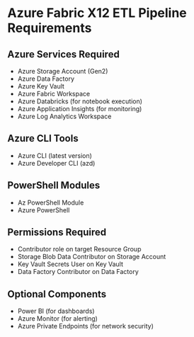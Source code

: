 # Azure Fabric X12 ETL Pipeline Requirements

## Azure Services Required
- Azure Storage Account (Gen2)
- Azure Data Factory
- Azure Key Vault  
- Azure Fabric Workspace
- Azure Databricks (for notebook execution)
- Azure Application Insights (for monitoring)
- Azure Log Analytics Workspace

## Azure CLI Tools
- Azure CLI (latest version)
- Azure Developer CLI (azd)

## PowerShell Modules
- Az PowerShell Module
- Azure PowerShell

## Permissions Required
- Contributor role on target Resource Group
- Storage Blob Data Contributor on Storage Account
- Key Vault Secrets User on Key Vault
- Data Factory Contributor on Data Factory

## Optional Components
- Power BI (for dashboards)
- Azure Monitor (for alerting)
- Azure Private Endpoints (for network security)